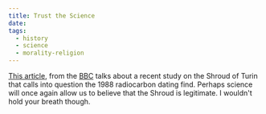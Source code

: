```yaml
---
title: Trust the Science
date: 
tags:
  - history
  - science
  - morality-religion
---
```


[This article][bbc1], from the [BBC][bbc2] talks about a recent study on the Shroud
of Turin that calls into question the 1988 radiocarbon dating find.  Perhaps
science will once again allow us to believe that the Shroud is legitimate.  I
wouldn't hold your breath though.

[bbc1]: http://news.bbc.co.uk/2/hi/science/nature/4210369.stm

[bbc2]: http://news.bbc.co.uk
